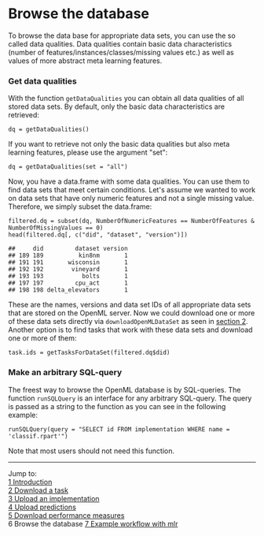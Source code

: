 Browse the database
===================

To browse the data base for appropriate data sets, you can use the so called data qualities. Data qualities contain basic data characteristics (number of features/instances/classes/missing values
etc.) as well as values of more abstract meta learning features. 

### Get data qualities
With the function `getDataQualities` you can obtain all data qualities of all stored data sets. 
By default, only the basic data characteristics are retrieved:

```splus
dq = getDataQualities()
```

If you want to retrieve not only the basic data qualities but also meta learning features, 
please use the argument "set":

```splus
dq = getDataQualities(set = "all")
```

Now, you have a data.frame with some data qualities. You can use them to find data sets that meet
certain conditions. Let's assume we wanted to work on data sets that have only numeric features and
not a single missing value. Therefore, we simply subset the data.frame:

```splus
filtered.dq = subset(dq, NumberOfNumericFeatures == NumberOfFeatures & NumberOfMissingValues == 0)
head(filtered.dq[, c("did", "dataset", "version")])
```

```
##     did         dataset version
## 189 189          kin8nm       1
## 191 191       wisconsin       1
## 192 192        vineyard       1
## 193 193           bolts       1
## 197 197         cpu_act       1
## 198 198 delta_elevators       1
```

These are the names, versions and data set IDs of all appropriate data sets that are stored on the 
OpenML server. Now we could download one or more of these data sets directly via
`downloadOpenMLDataSet` as seen in [section 2](2-Download-a-task.md). Another option is to find
tasks that work with these data sets and download one or more of them:

```splus
task.ids = getTasksForDataSet(filtered.dq$did)
```

### Make an arbitrary SQL-query
The freest way to browse the OpenML database is by SQL-queries. The function `runSQLQuery` is 
an interface for any arbitrary SQL-query. The query is passed as a string to the function as 
you can see in the following example:

```splus
runSQLQuery(query = "SELECT id FROM implementation WHERE name = 'classif.rpart'")
```

Note that most users should not need this function.

----------------------------------------------------------------------------------------------------
Jump to:   
[1 Introduction](1-Introduction.md)  
[2 Download a task](2-Download-a-task.md)  
[3 Upload an implementation](3-Upload-an-implementation.md)  
[4 Upload predictions](4-Upload-predictions.md)  
[5 Download performance measures](5-Download-performance-measures.md)  
6 Browse the database
[7 Example workflow with mlr](7-Example-workflow-with-mlr.md)
